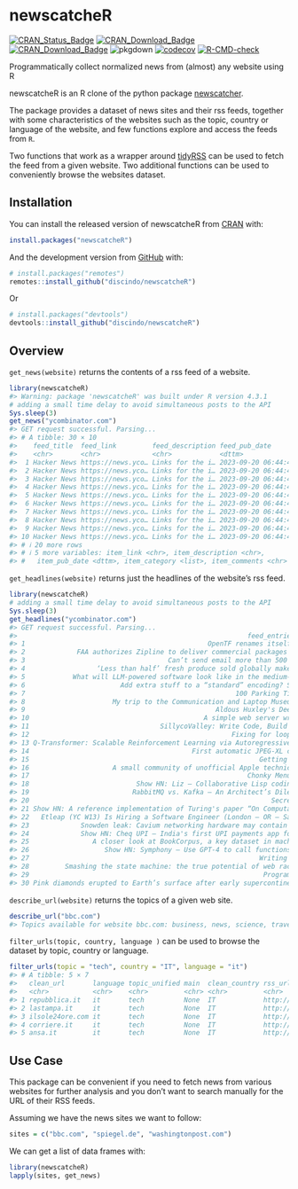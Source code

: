 
<!-- README.md is generated from README.Rmd. Please edit that file -->

# newscatcheR

<!-- badges: start -->

[![CRAN_Status_Badge](https://www.r-pkg.org/badges/version/newscatcheR)](https://cran.r-project.org/package=newscatcheR)
[![CRAN_Download_Badge](https://cranlogs.r-pkg.org/badges/newscatcheR)](https://CRAN.R-project.org/package=newscatcheR)
[![CRAN_Download_Badge](https://cranlogs.r-pkg.org/badges/grand-total/newscatcheR)](https://CRAN.R-project.org/package=newscatcheR)
![pkgdown](https://github.com/discindo/newscatcheR/workflows/pkgdown/badge.svg)
[![codecov](https://codecov.io/gh/discindo/newscatcheR/graph/badge.svg?token=u3BlKDT8b3)](https://codecov.io/gh/discindo/newscatcheR/)
[![R-CMD-check](https://github.com/discindo/newscatcheR/actions/workflows/R-CMD-check.yaml/badge.svg)](https://github.com/discindo/newscatcheR/actions/workflows/R-CMD-check.yaml)
<!-- badges: end -->

Programmatically collect normalized news from (almost) any website using
R

newscatcheR is an R clone of the python package
[newscatcher](https://github.com/kotartemiy/newscatcher).

The package provides a dataset of news sites and their rss feeds,
together with some characteristics of the websites such as the topic,
country or language of the website, and few functions explore and access
the feeds from `R`.

Two functions that work as a wrapper around
[tidyRSS](https://github.com/RobertMyles/tidyRSS) can be used to fetch
the feed from a given website. Two additional functions can be used to
conveniently browse the websites dataset.

## Installation

You can install the released version of newscatcheR from
[CRAN](https://CRAN.R-project.org) with:

``` r
install.packages("newscatcheR")
```

And the development version from [GitHub](https://github.com/) with:

``` r
# install.packages("remotes")
remotes::install_github("discindo/newscatcheR")
```

Or

``` r
# install.packages("devtools")
devtools::install_github("discindo/newscatcheR")
```

## Overview

`get_news(website)` returns the contents of a rss feed of a website.

``` r
library(newscatcheR)
#> Warning: package 'newscatcheR' was built under R version 4.3.1
# adding a small time delay to avoid simultaneous posts to the API
Sys.sleep(3)
get_news("ycombinator.com")
#> GET request successful. Parsing...
#> # A tibble: 30 × 10
#>    feed_title  feed_link         feed_description feed_pub_date       item_title
#>    <chr>       <chr>             <chr>            <dttm>              <chr>     
#>  1 Hacker News https://news.yco… Links for the i… 2023-09-20 06:44:42 OpenTF re…
#>  2 Hacker News https://news.yco… Links for the i… 2023-09-20 06:44:42 FAA autho…
#>  3 Hacker News https://news.yco… Links for the i… 2023-09-20 06:44:42 Can’t sen…
#>  4 Hacker News https://news.yco… Links for the i… 2023-09-20 06:44:42 ‘Less tha…
#>  5 Hacker News https://news.yco… Links for the i… 2023-09-20 06:44:42 What will…
#>  6 Hacker News https://news.yco… Links for the i… 2023-09-20 06:44:42 Add extra…
#>  7 Hacker News https://news.yco… Links for the i… 2023-09-20 06:44:42 100 Parki…
#>  8 Hacker News https://news.yco… Links for the i… 2023-09-20 06:44:42 My trip t…
#>  9 Hacker News https://news.yco… Links for the i… 2023-09-20 06:44:42 Aldous Hu…
#> 10 Hacker News https://news.yco… Links for the i… 2023-09-20 06:44:42 A simple …
#> # ℹ 20 more rows
#> # ℹ 5 more variables: item_link <chr>, item_description <chr>,
#> #   item_pub_date <dttm>, item_category <list>, item_comments <chr>
```

`get_headlines(website)` returns just the headlines of the website’s rss
feed.

``` r
library(newscatcheR)
# adding a small time delay to avoid simultaneous posts to the API
Sys.sleep(3)  
get_headlines("ycombinator.com")
#> GET request successful. Parsing...
#>                                                          feed_entries$item_title
#> 1                                              OpenTF renames itself to OpenTofu
#> 2             FAA authorizes Zipline to deliver commercial packages using drones
#> 3                                    Can’t send email more than 500 miles (2002)
#> 4                  ‘Less than half’ fresh produce sold globally makes any profit
#> 5            What will LLM-powered software look like in the medium-term future?
#> 6                        Add extra stuff to a “standard” encoding? Sure, why not
#> 7                                                     100 Parking Tickets (2004)
#> 8                      My trip to the Communication and Laptop Museum in Estonia
#> 9                                                Aldous Huxley's Deep Reflection
#> 10                                            A simple web server written in Awk
#> 11                                 SillycoValley: Write Code, Build Your Startup
#> 12                                                   Fixing for loops in Go 1.22
#> 13 Q-Transformer: Scalable Reinforcement Learning via Autoregressive Q-Functions
#> 14                                         First automatic JPEG-XL cloud service
#> 15                                                          Getting into Pinball
#> 16                     A small community of unofficial Apple technicians in Cuba
#> 17                                                       Chonky Menu Re-Creation
#> 18                           Show HN: Liz – Collaborative Lisp coding on Discord
#> 19                          RabbitMQ vs. Kafka – An Architect’s Dilemma (Part 1)
#> 20                                                             Secretions (1992)
#> 21 Show HN: A reference implementation of Turing's paper “On Computable Numbers”
#> 22   Etleap (YC W13) Is Hiring a Software Engineer (London – OR – San Francisco)
#> 23             Snowden leak: Cavium networking hardware may contain NSA backdoor
#> 24             Show HN: Cheq UPI – India's first UPI payments app for foreigners
#> 25                A closer look at BookCorpus, a key dataset in machine learning
#> 26                   Show HN: Symphony – Use GPT-4 to call functions in sequence
#> 27                                                          Writing HTML by hand
#> 28         Smashing the state machine: the true potential of web race conditions
#> 29                                                           Programming is hard
#> 30 Pink diamonds erupted to Earth’s surface after early supercontinent’s breakup
```

`describe_url(website)` returns the topics of a given web site.

``` r
describe_url("bbc.com")
#> Topics available for website bbc.com: business, news, science, travel.
```

`filter_urls(topic, country, language )` can be used to browse the
dataset by topic, country or language.

``` r
filter_urls(topic = "tech", country = "IT", language = "it")
#> # A tibble: 5 × 7
#>   clean_url       language topic_unified main  clean_country rss_url  GlobalRank
#>   <chr>           <chr>    <chr>         <chr> <chr>         <chr>    <chr>     
#> 1 repubblica.it   it       tech          None  IT            http://… 1086      
#> 2 lastampa.it     it       tech          None  IT            http://… 2413      
#> 3 ilsole24ore.com it       tech          None  IT            http://… 2681      
#> 4 corriere.it     it       tech          None  IT            http://… 1328      
#> 5 ansa.it         it       tech          None  IT            http://… 2248
```

## Use Case

This package can be convenient if you need to fetch news from various
websites for further analysis and you don’t want to search manually for
the URL of their RSS feeds.

Assuming we have the news sites we want to follow:

``` r
sites = c("bbc.com", "spiegel.de", "washingtonpost.com")
```

We can get a list of data frames with:

``` r
library(newscatcheR)
lapply(sites, get_news)
```
